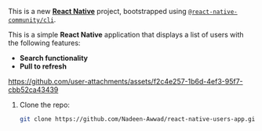 This is a new [**React Native**](https://reactnative.dev) project, bootstrapped using [`@react-native-community/cli`](https://github.com/react-native-community/cli).

This is a simple **React Native** application that displays a list of users with the following features:

-  **Search functionality**
-  **Pull to refresh**
  


https://github.com/user-attachments/assets/f2c4e257-1b6d-4ef3-95f7-cbb52ca43439


1. Clone the repo:
   ```bash
   git clone https://github.com/Nadeen-Awwad/react-native-users-app.git
